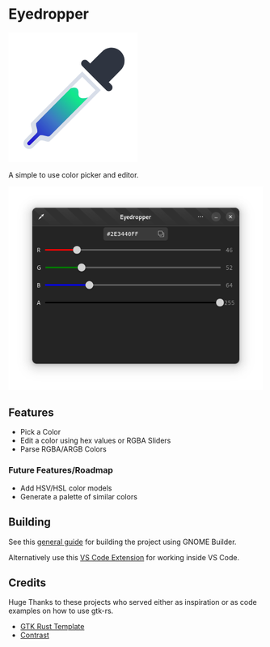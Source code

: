 # Eyedropper

![Eyedropper](data/icons/com.github.finefindus.eyedropper.svg)

A simple to use color picker and editor.

![Main window](data/resources/screenshots/main_window_ui.png)

## Features

- Pick a Color
- Edit a color using hex values or RGBA Sliders
- Parse RGBA/ARGB Colors

### Future Features/Roadmap

- Add HSV/HSL color models
- Generate a palette of similar colors

## Building

See this [general guide](https://wiki.gnome.org/Newcomers/BuildProject) for building the project using GNOME Builder.

Alternatively use this [VS Code Extension](https://marketplace.visualstudio.com/items?itemName=bilelmoussaoui.flatpak-vscode#:~:text=VSCode%20%2B%20Flatpak%20Integration,run%2C%20and%20export%20a%20bundle) for working inside VS Code.

## Credits

Huge Thanks to these projects who served either as inspiration or as code examples on how to use gtk-rs.

- [GTK Rust Template](https://gitlab.gnome.org/World/Rust/gtk-rust-template)
- [Contrast](https://gitlab.gnome.org/World/design/contrast)
